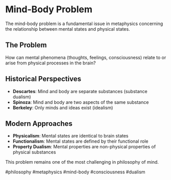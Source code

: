 # Mind-Body Problem

The mind-body problem is a fundamental issue in metaphysics concerning the relationship between mental states and physical states.

## The Problem

How can mental phenomena (thoughts, feelings, consciousness) relate to or arise from physical processes in the brain?

## Historical Perspectives

- **Descartes**: Mind and body are separate substances (substance dualism)
- **Spinoza**: Mind and body are two aspects of the same substance
- **Berkeley**: Only minds and ideas exist (idealism)

## Modern Approaches

- **Physicalism**: Mental states are identical to brain states
- **Functionalism**: Mental states are defined by their functional role
- **Property Dualism**: Mental properties are non-physical properties of physical substances

This problem remains one of the most challenging in philosophy of mind.

#philosophy #metaphysics #mind-body #consciousness #dualism
